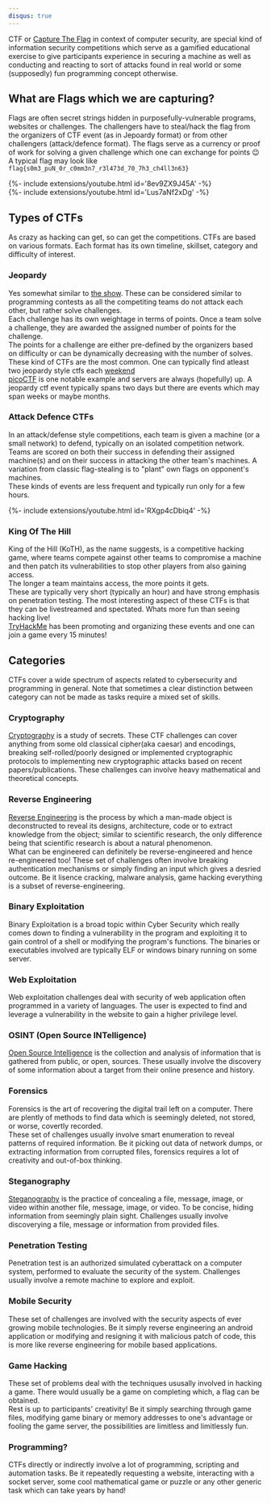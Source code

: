 ```yaml
---
disqus: true
---
```


CTF or [Capture The Flag](https://en.wikipedia.org/wiki/Capture_the_flag#Computer_security) in context of computer security, are special kind of information security competitions which serve as a gamified educational exercise to give participants experience in securing a machine as well as conducting and reacting to sort of attacks found in real world or some (supposedly) fun programming concept otherwise.

## What are Flags which we are capturing?
Flags are often secret strings hidden in purposefully-vulnerable programs, websites or challenges. The challengers have to steal/hack the flag from the organizers of CTF event (as in Jepoardy format) or from other challengers (attack/defence format). The flags serve as a currency or proof of work for solving a given challenge which one can exchange for points :wink:  
A typical flag may look like `flag{s0m3_puN_0r_c0mm3n7_r3l473d_70_7h3_ch4ll3n63}`  

<div>{%- include extensions/youtube.html id='8ev9ZX9J45A' -%}</div>
  
<div>{%- include extensions/youtube.html id='Lus7aNf2xDg' -%}</div>

## Types of CTFs
As crazy as hacking can get, so can get the competitions. CTFs are based on various formats. Each format has its own timeline, skillset, category and difficulty of interest.

### Jeopardy
Yes somewhat similar to [the show](https://en.wikipedia.org/wiki/Jeopardy!). These can be considered similar to programming contests as all the competiting teams do not attack each other, but rather solve challenges.  
Each challenge has its own weightage in terms of points. Once a team solve a challenge, they are awarded the assigned number of points for the challenge.  
The points for a challenge are either pre-defined by the organizers based on difficulty or can be dynamically decreasing with the number of solves.  
These kind of CTFs are the most common. One can typically find atleast two jeopardy style ctfs each [weekend](https://ctftime.org/event/list/upcoming)  
[picoCTF](https://picoctf.com/) is one notable example and servers are always (hopefully) up.
A jeopardy ctf event typically spans two days but there are events which may span weeks or maybe months.  

### Attack Defence CTFs
In an attack/defense style competitions, each team is given a machine (or a small network) to defend, typically on an isolated competition network.  
Teams are scored on both their success in defending their assigned machine(s) and on their success in attacking the other team's machines. A variation from classic flag-stealing is to "plant" own flags on opponent's machines.  
These kinds of events are less frequent and typically run only for a few hours.  

<div>{%- include extensions/youtube.html id='RXgp4cDbiq4' -%}</div>

### King Of The Hill
King of the Hill (KoTH), as the name suggests, is a competitive hacking game, where teams compete against other teams to compromise a machine and then patch its vulnerabilities to stop other players from also gaining access.  
The longer a team maintains access, the more points it gets.  
These are typically very short (typically an hour) and have strong emphasis on penetration testing. The most interesting aspect of these CTFs is that they can be livestreamed and spectated. Whats more fun than seeing hacking live!   
[TryHackMe](https://tryhackme.com/games/koth) has been promoting and organizing these events and one can join a game every 15 minutes!  

## Categories
CTFs cover a wide spectrum of aspects related to cybersecurity and programming in general. Note that sometimes a clear distinction between category can not be made as tasks require a mixed set of skills.

### Cryptography
[Cryptography](https://en.wikipedia.org/wiki/Cryptography) is a study of secrets. These CTF challenges can cover anything from some old classical cipher(aka caesar) and encodings, breaking self-rolled/poorly designed or implemented cryptographic protocols to implementing new cryptographic attacks based on recent papers/publications. These challenges can involve heavy mathematical and theoretical concepts. 

### Reverse Engineering
[Reverse Engineering](https://en.wikipedia.org/wiki/Reverse_engineering) is the process by which a man-made object is deconstructed to reveal its designs, architecture, code or to extract knowledge from the object; similar to scientific research, the only difference being that scientific research is about a natural phenomenon.  
What can be engineered can definitely be reverse-engineered and hence re-engineered too! These set of challenges often involve breaking authentication mechanisms or simply finding an input which gives a desried outcome. Be it lisence cracking, malware analysis, game hacking everything is a subset of reverse-engineering.

### Binary Exploitation
Binary Exploitation is a broad topic within Cyber Security which really comes down to finding a vulnerability in the program and exploiting it to gain control of a shell or modifying the program's functions. The binaries or executables involved are typically ELF or windows binary running on some server.

### Web Exploitation
Web exploitation challenges deal with security of web application often programmed in a variety of languages. The user is expected to find and leverage a vulnerability in the website to gain a higher privilege level.

### OSINT (Open Source INTelligence)
[Open Source Intelligence](https://en.wikipedia.org/wiki/Open-source_intelligence) is the collection and analysis of information that is gathered from public, or open, sources. These usually involve the discovery of some information about a target from their online presence and history.  

### Forensics
Forensics is the art of recovering the digital trail left on a computer. There are plently of methods to find data which is seemingly deleted, not stored, or worse, covertly recorded.  
These set of challenges usually involve smart enumeration to reveal patterns of required information. Be it picking out data of network dumps, or extracting information from corrupted files, forensics requires a lot of creativity and out-of-box thinking.

### Steganography
[Steganography](https://en.wikipedia.org/wiki/Steganography) is the practice of concealing a file, message, image, or video within another file, message, image, or video. To be concise, hiding information from seemingly plain sight. Challenges usually involve discoverying a file, message or information from provided files. 

### Penetration Testing
Penetration test is an authorized simulated cyberattack on a computer system, performed to evaluate the security of the system. Challenges usually involve a remote machine to explore and exploit.  

### Mobile Security
These set of challenges are involved with the security aspects of ever growing mobile technologies. Be it simply reverse engineering an android application or modifying and resigning it with malicious patch of code, this is more like reverse engineering for mobile based applications.

### Game Hacking
These set of problems deal with the techniques ususally involved in hacking a game. There would usually be a game on completing which, a flag can be obtained.  
Rest is up to participants' creativity! Be it simply searching through game files, modifying game binary or memory addresses to one's advantage or fooling the game server, the possibilities are limitless and limitlessly fun.

### Programming?
CTFs directly or indirectly involve a lot of programming, scripting and automation tasks. Be it repeatedly requesting a website, interacting with a socket server, some cool mathematical game or puzzle or any other generic task which can take years by hand!  
